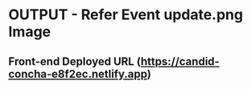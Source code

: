 # OUTPUT - Refer Event update.png Image

## Front-end Deployed URL (https://candid-concha-e8f2ec.netlify.app)
